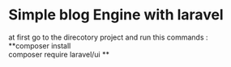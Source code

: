 # Simple blog Engine with laravel #


at first go to the direcotory project and run this commands :  
**composer install  
composer require laravel/ui
**
